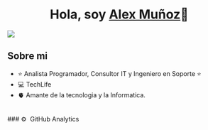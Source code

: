 <div align="center">
<h1 align="center">Hola, soy <a href="">Alex Muñoz</a>👋</h1>
</div>
<img src="https://i.postimg.cc/VkBGRdNf/1674482161183.jpg">


## Sobre mi

- ⭐ Analista Programador, Consultor IT y Ingeniero en Soporte ⭐ 
- 💻 TechLife
- 🫀 Amante de la tecnologia y la Informatica.
<br>
### ⚙️ &nbsp;GitHub Analytics
